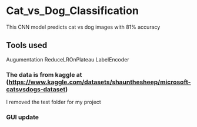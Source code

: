 # Cat_vs_Dog_Classification
 This CNN model predicts cat vs dog images with 81% accuracy
## Tools used 
 Augumentation
 ReduceLROnPlateau
 LabelEncoder
### The data is from kaggle at (https://www.kaggle.com/datasets/shaunthesheep/microsoft-catsvsdogs-dataset)
I removed the test folder for my project
### GUI update